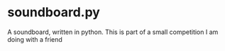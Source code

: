 # soundboard.py
A soundboard, written in python. This is part of a small competition I am doing with a friend
